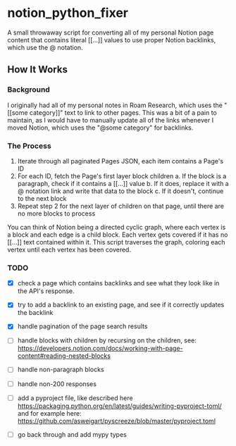 # notion_python_fixer

A small throwaway script for converting all of my personal Notion page content
that contains literal [[...]] values to use proper Notion backlinks, which use
the @ notation.

## How It Works

### Background

I originally had all of my personal notes in Roam Research, which uses the
"[[some category]]" text to link to other pages. This was a bit of a pain to
maintain, as I would have to manually update all of the links whenever I moved
Notion, which uses the "@some category" for backlinks.

### The Process

1. Iterate through all paginated Pages JSON, each item contains a Page's ID
2. For each ID, fetch the Page's first layer block children a. If the block is a
   paragraph, check if it contains a [[...]] value b. If it does, replace it
   with a @ notation link and write that data to the block c. If it doesn't,
   continue to the next block
3. Repeat step 2 for the next layer of children on that page, until there are no
   more blocks to process

You can think of Notion being a directed cyclic graph, where each vertex is a
block and each edge is a child block. Each vertex gets covered if it has no
[[...]] text contained within it. This script traverses the graph, coloring each
vertex until each vertex has been covered.

### TODO

- [x] check a page which contains backlinks and see what they look like in the
      API's response.

- [x] try to add a backlink to an existing page, and see if it correctly updates
      the backlink

- [x] handle pagination of the page search results

- [ ] handle blocks with children by recursing on the children, see:
      https://developers.notion.com/docs/working-with-page-content#reading-nested-blocks

- [ ] handle non-paragraph blocks

- [ ] handle non-200 responses

- [ ] add a pyproject file, like described here
      https://packaging.python.org/en/latest/guides/writing-pyproject-toml/ and
      for example here:
      https://github.com/asweigart/pyscreeze/blob/master/pyproject.toml

- [ ] go back through and add mypy types
